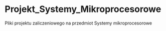 # Projekt_Systemy_Mikroprocesorowe
 Pliki projektu zaliczeniowego na przedmiot Systemy mikroprocesorowe
